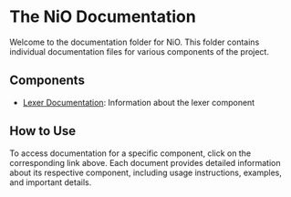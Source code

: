 # The NiO Documentation

Welcome to the documentation folder for NiO. This folder contains individual documentation files for various components of the project.

## Components

-   [Lexer Documentation](lexer.md): Information about the lexer component

## How to Use

To access documentation for a specific component, click on the corresponding link above. Each document provides detailed information about its respective component, including usage instructions, examples, and important details.
